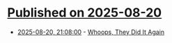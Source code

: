 # [Published on 2025-08-20](index.md)

* [2025-08-20, 21:08:00](https://soylentnews.org/article.pl?sid=25/08/20/0149227&from=rss) - [Whoops, They Did It Again](https://soylentnews.org/article.pl?sid=25/08/20/0149227&from=rss)
